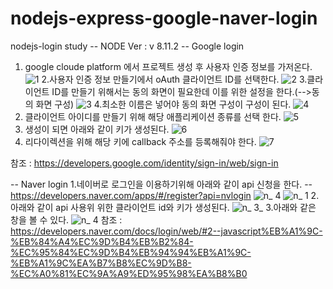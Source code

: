 # nodejs-express-google-naver-login
nodejs-login study
-- NODE Ver : v 8.11.2
-- Google login

 1. google cloude platform 에서 프로젝트 생성 후 사용자 인증 정보를 가저온다.
![1](https://user-images.githubusercontent.com/29029016/51290663-b9941280-1a47-11e9-9ecb-72eefbbfcc60.PNG)
2.사용자 인증 정보 만들기에서 oAuth 클라이언트 ID를 선택한다.
![2](https://user-images.githubusercontent.com/29029016/51290664-b9941280-1a47-11e9-9062-3eeb76c87156.PNG)
3.클라이언트 ID를 만들기 위해서는 동의 화면이 필요한데 이를 위한 설정을 한다.(-->동의 화면 구성)
![3](https://user-images.githubusercontent.com/29029016/51290665-ba2ca900-1a47-11e9-9950-dd6ed68787a2.PNG)
4.최소한 이름은 넣어야 동의 화면 구성이 구성이 된다.
![4](https://user-images.githubusercontent.com/29029016/51290667-ba2ca900-1a47-11e9-85f5-0e698fe4c956.PNG)
5. 클라이언트 아이디를 만들기 위해 해당 애플리케이션 종류를 선택 한다.
![5](https://user-images.githubusercontent.com/29029016/51290668-ba2ca900-1a47-11e9-8ed3-b111044bd312.PNG)
6. 생성이 되면 아래와 같이 키가 생성된다.
![6](https://user-images.githubusercontent.com/29029016/51291211-bc900280-1a49-11e9-8061-a7331a3debaa.jpg)
7. 리다이렉션을 위해 해당 키에 callback 주소를 등록해줘야 한다.
![7](https://user-images.githubusercontent.com/29029016/51291212-bc900280-1a49-11e9-99bd-7a43281fffa5.PNG)

참조 : https://developers.google.com/identity/sign-in/web/sign-in

-- Naver login
1.네이버로 로그인을 이용하기위해 아래와 같이 api 신청을 한다.
-- https://developers.naver.com/apps/#/register?api=nvlogin
![n_ 4](https://user-images.githubusercontent.com/29029016/51291481-a59de000-1a4a-11e9-84ff-cce99e17a53d.PNG)
![n_ 1](https://user-images.githubusercontent.com/29029016/51291483-a59de000-1a4a-11e9-87fb-d6bef078e5e5.PNG)
2.아래와 같이 api 사용위 위한 클라이언트 id와 키가 생성된다.
![n_ 3_](https://user-images.githubusercontent.com/29029016/51292491-3924e000-1a4e-11e9-9f83-1e7cd2eaa301.jpg)
3.아래와 같은 창을 볼 수 있다.
![n_ 4](https://user-images.githubusercontent.com/29029016/51292583-a8023900-1a4e-11e9-9537-547055cf1dfa.PNG)
참조 : https://developers.naver.com/docs/login/web/#2--javascript%EB%A1%9C-%EB%84%A4%EC%9D%B4%EB%B2%84-%EC%95%84%EC%9D%B4%EB%94%94%EB%A1%9C-%EB%A1%9C%EA%B7%B8%EC%9D%B8-%EC%A0%81%EC%9A%A9%ED%95%98%EA%B8%B0
